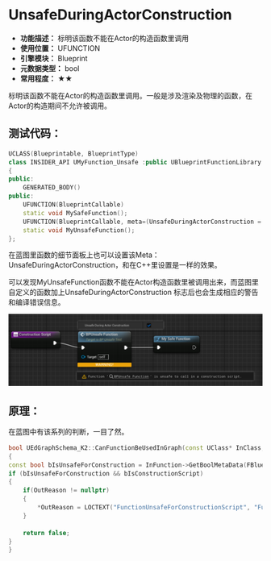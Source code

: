 ﻿# UnsafeDuringActorConstruction

- **功能描述：** 标明该函数不能在Actor的构造函数里调用
- **使用位置：** UFUNCTION
- **引擎模块：** Blueprint
- **元数据类型：** bool
- **常用程度：** ★★

标明该函数不能在Actor的构造函数里调用。一般是涉及渲染及物理的函数，在Actor的构造期间不允许被调用。

## 测试代码：

```cpp
UCLASS(Blueprintable, BlueprintType)
class INSIDER_API UMyFunction_Unsafe :public UBlueprintFunctionLibrary
{
public:
	GENERATED_BODY()
public:
	UFUNCTION(BlueprintCallable)
	static void MySafeFunction();
	UFUNCTION(BlueprintCallable, meta=(UnsafeDuringActorConstruction = "true"))
	static void MyUnsafeFunction();
};
```

在蓝图里函数的细节面板上也可以设置该Meta：UnsafeDuringActorConstruction，和在C++里设置是一样的效果。

可以发现MyUnsafeFunction函数不能在Actor构造函数里被调用出来，而蓝图里自定义的函数加上UnsafeDuringActorConstruction 标志后也会生成相应的警告和编译错误信息。

![Untitled](Meta_Blueprint_UnsafeDuringActorConstruction_Untitled.png)

## 原理：

在蓝图中有该系列的判断，一目了然。

```cpp
bool UEdGraphSchema_K2::CanFunctionBeUsedInGraph(const UClass* InClass, const UFunction* InFunction, const UEdGraph* InDestGraph, uint32 InAllowedFunctionTypes, bool bInCalledForEach, FText* OutReason) const
{
const bool bIsUnsafeForConstruction = InFunction->GetBoolMetaData(FBlueprintMetadata::MD_UnsafeForConstructionScripts);
if (bIsUnsafeForConstruction && bIsConstructionScript)
{
	if(OutReason != nullptr)
	{
		*OutReason = LOCTEXT("FunctionUnsafeForConstructionScript", "Function cannot be used in a Construction Script.");
	}

	return false;
}
}
```